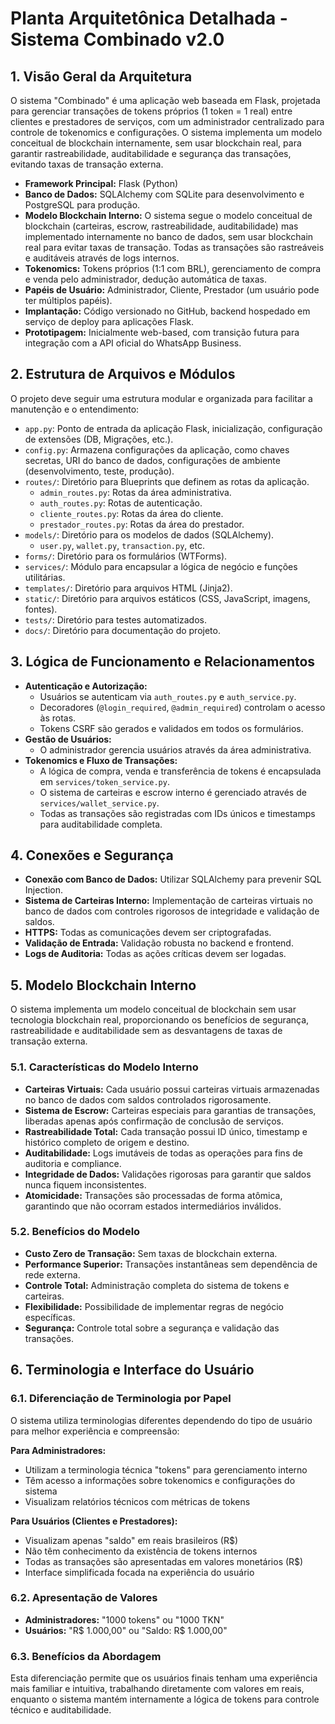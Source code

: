 # Planta Arquitetônica Detalhada - Sistema Combinado v2.0

## 1. Visão Geral da Arquitetura

O sistema "Combinado" é uma aplicação web baseada em Flask, projetada para gerenciar transações de tokens próprios (1 token = 1 real) entre clientes e prestadores de serviços, com um administrador centralizado para controle de tokenomics e configurações. O sistema implementa um modelo conceitual de blockchain internamente, sem usar blockchain real, para garantir rastreabilidade, auditabilidade e segurança das transações, evitando taxas de transação externa.

- **Framework Principal:** Flask (Python)
- **Banco de Dados:** SQLAlchemy com SQLite para desenvolvimento e PostgreSQL para produção.
- **Modelo Blockchain Interno:** O sistema segue o modelo conceitual de blockchain (carteiras, escrow, rastreabilidade, auditabilidade) mas implementado internamente no banco de dados, sem usar blockchain real para evitar taxas de transação. Todas as transações são rastreáveis e auditáveis através de logs internos.
- **Tokenomics:** Tokens próprios (1:1 com BRL), gerenciamento de compra e venda pelo administrador, dedução automática de taxas.
- **Papéis de Usuário:** Administrador, Cliente, Prestador (um usuário pode ter múltiplos papéis).
- **Implantação:** Código versionado no GitHub, backend hospedado em serviço de deploy para aplicações Flask.
- **Prototipagem:** Inicialmente web-based, com transição futura para integração com a API oficial do WhatsApp Business.

## 2. Estrutura de Arquivos e Módulos

O projeto deve seguir uma estrutura modular e organizada para facilitar a manutenção e o entendimento:

- `app.py`: Ponto de entrada da aplicação Flask, inicialização, configuração de extensões (DB, Migrações, etc.).
- `config.py`: Armazena configurações da aplicação, como chaves secretas, URI do banco de dados, configurações de ambiente (desenvolvimento, teste, produção).
- `routes/`: Diretório para Blueprints que definem as rotas da aplicação.
  - `admin_routes.py`: Rotas da área administrativa.
  - `auth_routes.py`: Rotas de autenticação.
  - `cliente_routes.py`: Rotas da área do cliente.
  - `prestador_routes.py`: Rotas da área do prestador.
- `models/`: Diretório para os modelos de dados (SQLAlchemy).
  - `user.py`, `wallet.py`, `transaction.py`, etc.
- `forms/`: Diretório para os formulários (WTForms).
- `services/`: Módulo para encapsular a lógica de negócio e funções utilitárias.
- `templates/`: Diretório para arquivos HTML (Jinja2).
- `static/`: Diretório para arquivos estáticos (CSS, JavaScript, imagens, fontes).
- `tests/`: Diretório para testes automatizados.
- `docs/`: Diretório para documentação do projeto.

## 3. Lógica de Funcionamento e Relacionamentos

- **Autenticação e Autorização:**
  - Usuários se autenticam via `auth_routes.py` e `auth_service.py`.
  - Decoradores (`@login_required`, `@admin_required`) controlam o acesso às rotas.
  - Tokens CSRF são gerados e validados em todos os formulários.
- **Gestão de Usuários:**
  - O administrador gerencia usuários através da área administrativa.
- **Tokenomics e Fluxo de Transações:**
  - A lógica de compra, venda e transferência de tokens é encapsulada em `services/token_service.py`.
  - O sistema de carteiras e escrow interno é gerenciado através de `services/wallet_service.py`.
  - Todas as transações são registradas com IDs únicos e timestamps para auditabilidade completa.

## 4. Conexões e Segurança

- **Conexão com Banco de Dados:** Utilizar SQLAlchemy para prevenir SQL Injection.
- **Sistema de Carteiras Interno:** Implementação de carteiras virtuais no banco de dados com controles rigorosos de integridade e validação de saldos.
- **HTTPS:** Todas as comunicações devem ser criptografadas.
- **Validação de Entrada:** Validação robusta no backend e frontend.
- **Logs de Auditoria:** Todas as ações críticas devem ser logadas.



## 5. Modelo Blockchain Interno

O sistema implementa um modelo conceitual de blockchain sem usar tecnologia blockchain real, proporcionando os benefícios de segurança, rastreabilidade e auditabilidade sem as desvantagens de taxas de transação externa.

### 5.1. Características do Modelo Interno

- **Carteiras Virtuais:** Cada usuário possui carteiras virtuais armazenadas no banco de dados com saldos controlados rigorosamente.
- **Sistema de Escrow:** Carteiras especiais para garantias de transações, liberadas apenas após confirmação de conclusão de serviços.
- **Rastreabilidade Total:** Cada transação possui ID único, timestamp e histórico completo de origem e destino.
- **Auditabilidade:** Logs imutáveis de todas as operações para fins de auditoria e compliance.
- **Integridade de Dados:** Validações rigorosas para garantir que saldos nunca fiquem inconsistentes.
- **Atomicidade:** Transações são processadas de forma atômica, garantindo que não ocorram estados intermediários inválidos.

### 5.2. Benefícios do Modelo

- **Custo Zero de Transação:** Sem taxas de blockchain externa.
- **Performance Superior:** Transações instantâneas sem dependência de rede externa.
- **Controle Total:** Administração completa do sistema de tokens e carteiras.
- **Flexibilidade:** Possibilidade de implementar regras de negócio específicas.
- **Segurança:** Controle total sobre a segurança e validação das transações.

## 6. Terminologia e Interface do Usuário

### 6.1. Diferenciação de Terminologia por Papel

O sistema utiliza terminologias diferentes dependendo do tipo de usuário para melhor experiência e compreensão:

**Para Administradores:**
- Utilizam a terminologia técnica "tokens" para gerenciamento interno
- Têm acesso a informações sobre tokenomics e configurações do sistema
- Visualizam relatórios técnicos com métricas de tokens

**Para Usuários (Clientes e Prestadores):**
- Visualizam apenas "saldo" em reais brasileiros (R$)
- Não têm conhecimento da existência de tokens internos
- Todas as transações são apresentadas em valores monetários (R$)
- Interface simplificada focada na experiência do usuário

### 6.2. Apresentação de Valores

- **Administradores:** "1000 tokens" ou "1000 TKN"
- **Usuários:** "R$ 1.000,00" ou "Saldo: R$ 1.000,00"

### 6.3. Benefícios da Abordagem

Esta diferenciação permite que os usuários finais tenham uma experiência mais familiar e intuitiva, trabalhando diretamente com valores em reais, enquanto o sistema mantém internamente a lógica de tokens para controle técnico e auditabilidade.
